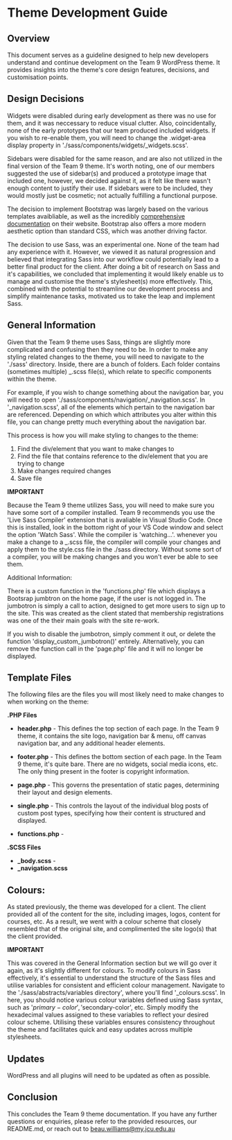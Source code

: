 # Theme Development Guide
## Overview 
This document serves as a guideline designed to help new developers understand and continue development on the Team 9 WordPress theme. It provides insights into the theme's core design features, decisions, and customisation points.

## Design Decisions
Widgets were disabled during early development as there was no use for them, and it was neccessary to reduce visual clutter. Also, coincidentally, none of the early prototypes that our team produced included widgets. If you wish to re-enable them, you will need to change the .widget-area display property in './sass/components/widgets/_widgets.scss'. 

Sidebars were disabled for the same reason, and are also not utilized in the final version of the Team 9 theme. It's worth noting, one of our members suggested the use of sidebar(s) and produced a prototype image that included one, however, we decided against it, as it felt like there wasn't enough content to justify their use. If sidebars were to be included, they would mostly just be cosmetic; not actually fulfilling a functional purpose. 

The decision to implement Bootstrap was largely based on the various templates avaibliable, as well as the incredibly [comprehensive documentation](https://getbootstrap.com/docs/5.2/getting-started/introduction/) on their website. Bootstrap also offers a more modern aesthetic option than standard CSS, which was another driving factor. 

The decision to use Sass, was an experimental one. None of the team had any experience with it. However, we viewed it as natural progression and believed that integrating Sass into our workflow could potentially lead to a better final product for the client. After doing a bit of research on Sass and it's capabilities, we concluded that implementing it would likely enable us to manage and customise the theme's stylesheet(s) more effectively. This, combined with the potential to streamline our development process and simplify maintenance tasks, motivated us to take the leap and implement Sass.

## General Information
Given that the Team 9 theme uses Sass, things are slightly more complicated and confusing then they need to be. In order to make any styling related changes to the theme, you will need to navigate to the './sass' directory. Inside, there are a bunch of folders. Each folder contains (sometimes multiple) _.scss file(s), which relate to specific components within the theme. 

For example, if you wish to change something about the navigation bar, you will need to open './sass/components/navigation/_navigation.scss'. In '_navigation.scss', all of the elements which pertain to the navigation bar are referenced. Depending on which which attributes you alter within this file, you can change pretty much everything about the navigation bar. 

This process is how you will make styling to changes to the theme:

1. Find the div/element that you want to make changes to
2. Find the file that contains reference to the div/element that you are trying to change
3. Make changes required changes
4. Save file

**IMPORTANT**

Because the Team 9 theme utilizes Sass, you will need to make sure you have some sort of a compiler installed. Team 9 recommends you use the 'Live Sass Compiler' extension that is avaliable in Visual Studio Code. Once this is installed, look in the bottom right of your VS Code window and select the option 'Watch Sass'. While the compiler is 'watching...'. whenever you make a change to a _.scss file, the compiler will compile your changes and apply them to the style.css file in the ./sass directory. Without some sort of a compiler, you will be making changes and you won't ever be able to see them.

Additional Information:

There is a custom function in the 'functions.php' file which displays a Bootsrap jumbtron on the home page, if the user is not logged in. The jumbotron is simply a call to action, designed to get more users to sign up to the site. This was created as the client stated that membership registrations was one of the their main goals with the site re-work. 

If you wish to disable the jumbotron, simply comment it out, or delete the function 'display_custom_jumbotron()' entirely. Alternatively, you can remove the function call in the 'page.php' file and it will no longer be displayed.

## Template Files
The following files are the files you will most likely need to make changes to when working on the theme:

**.PHP Files**
* **header.php** - This defines the top section of each page. In the Team 9 theme, it contains the site logo, navigation bar & menu, off canvas navigation bar, and any additional header elements.

* **footer.php** - This defines the bottom section of each page. In the Team 9 theme, it's quite bare. There are no widgets, social media icons, etc. The only thing present in the footer is copyright information. 

* **page.php** - This governs the presentation of static pages, determining their layout and design elements. 

* **single.php** - This controls the layout of the individual blog posts of custom post types, specifying how their content is structured and displayed. 

* **functions.php** - 

**.SCSS Files**
* **_body.scss** -
* **_navigation.scss**

## Colours: 
As stated previously, the theme was developed for a client. The client provided all of the content for the site, including images, logos, content for courses, etc. As a result, we went with a colour scheme that closely resembled that of the original site, and complimented the site logo(s) that the client provided. 

**IMPORTANT**

This was covered in the General Information section but we will go over it again, as it's slightly different for colours. To modify colours in Sass effectively, it's essential to understand the structure of the Sass files and utilise variables for consistent and efficient colour management. Navigate to the './sass/abstracts/variables directory', where you'll find '_colours.scss'. In here, you should notice various colour variables defined using Sass syntax, such as '$primary-color', '$secondary-color', etc. Simply modify the hexadecimal values assigned to these variables to reflect your desired colour scheme. Utilising these variables ensures consistency throughout the theme and facilitates quick and easy updates across multiple stylesheets. 

## Updates
WordPress and all plugins will need to be updated as often as possible. 

## Conclusion
This concludes the Team 9 theme documentation. If you have any further questions or enquiries, please refer to the provided resources, our README.md, or reach out to beau.williams@my.jcu.edu.au